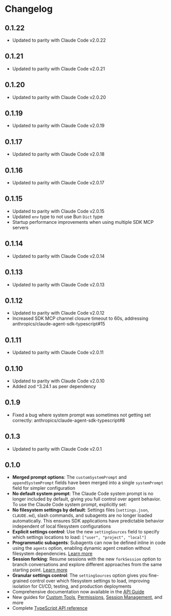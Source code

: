 # Changelog

## 0.1.22

- Updated to parity with Claude Code v2.0.22

## 0.1.21

- Updated to parity with Claude Code v2.0.21

## 0.1.20

- Updated to parity with Claude Code v2.0.20

## 0.1.19

- Updated to parity with Claude Code v2.0.19

## 0.1.17

- Updated to parity with Claude Code v2.0.18

## 0.1.16

- Updated to parity with Claude Code v2.0.17

## 0.1.15

- Updated to parity with Claude Code v2.0.15
- Updated `env` type to not use Bun `Dict` type
- Startup performance improvements when using multiple SDK MCP servers

## 0.1.14

- Updated to parity with Claude Code v2.0.14

## 0.1.13

- Updated to parity with Claude Code v2.0.13

## 0.1.12

- Updated to parity with Claude Code v2.0.12
- Increased SDK MCP channel closure timeout to 60s, addressing anthropics/claude-agent-sdk-typescript#15

## 0.1.11

- Updated to parity with Claude Code v2.0.11

## 0.1.10

- Updated to parity with Claude Code v2.0.10
- Added zod ^3.24.1 as peer dependency

## 0.1.9

- Fixed a bug where system prompt was sometimes not getting set correctly: anthropics/claude-agent-sdk-typescript#8

## 0.1.3

- Updated to parity with Claude Code v2.0.1

## 0.1.0

- **Merged prompt options**: The `customSystemPrompt` and `appendSystemPrompt` fields have been merged into a single `systemPrompt` field for simpler configuration
- **No default system prompt**: The Claude Code system prompt is no longer included by default, giving you full control over agent behavior. To use the Claude Code system prompt, explicitly set:
- **No filesystem settings by default**: Settings files (`settings.json`, `CLAUDE.md`), slash commands, and subagents are no longer loaded automatically. This ensures SDK applications have predictable behavior independent of local filesystem configurations
- **Explicit settings control**: Use the new `settingSources` field to specify which settings locations to load: `["user", "project", "local"]`
- **Programmatic subagents**: Subagents can now be defined inline in code using the `agents` option, enabling dynamic agent creation without filesystem dependencies. [Learn more](https://docs.claude.com/en/api/agent-sdk/subagents)
- **Session forking**: Resume sessions with the new `forkSession` option to branch conversations and explore different approaches from the same starting point. [Learn more](https://docs.claude.com/en/api/agent-sdk/sessions)
- **Granular settings control**: The `settingSources` option gives you fine-grained control over which filesystem settings to load, improving isolation for CI/CD, testing, and production deployments
- Comprehensive documentation now available in the [API Guide](https://docs.claude.com/en/api/agent-sdk/overview)
- New guides for [Custom Tools](https://docs.claude.com/en/api/agent-sdk/custom-tools), [Permissions](https://docs.claude.com/en/api/agent-sdk/permissions), [Session Management](https://docs.claude.com/en/api/agent-sdk/sessions), and more
- Complete [TypeScript API reference](https://docs.claude.com/en/api/agent-sdk/typescript)
